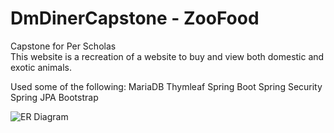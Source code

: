 # DmDinerCapstone - ZooFood
Capstone for Per Scholas <br>
This website is a recreation of a website to buy and view both domestic and exotic animals.

Used some of the following:
MariaDB
Thymleaf
Spring Boot
Spring Security
Spring JPA
Bootstrap


![ER Diagram](https://i.imgur.com/PeW4j0I.png)
